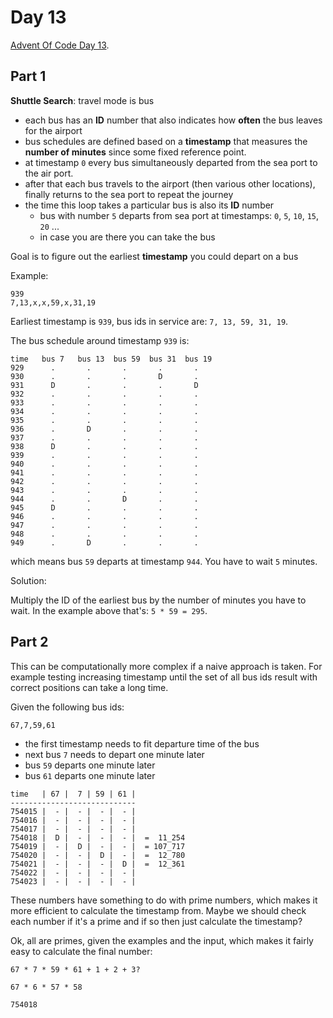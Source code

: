 # Day 13

[Advent Of Code Day 13](https://adventofcode.com/2020/day/13).

## Part 1

**Shuttle Search**: travel mode is bus

* each bus has an **ID** number that also indicates how **often** the bus leaves for the airport
* bus schedules are defined based on a **timestamp** that measures the **number of minutes** since some fixed reference point.
* at timestamp `0` every bus simultaneously departed from the sea port to the air port.
* after that each bus travels to the airport (then various other locations), finally returns to the sea port to repeat the journey
* the time this loop takes a particular bus is also its **ID** number
  * bus with number `5` departs from sea port at timestamps: `0`, `5`, `10`, `15`, `20` ...
  * in case you are there you can take the bus

Goal is to figure out the earliest **timestamp** you could depart on a bus

Example:

```
939
7,13,x,x,59,x,31,19
```

Earliest timestamp is `939`, bus ids in service are: `7, 13, 59, 31, 19`.

The bus schedule around timestamp `939` is:

```
time   bus 7   bus 13  bus 59  bus 31  bus 19
929      .       .       .       .       .
930      .       .       .       D       .
931      D       .       .       .       D
932      .       .       .       .       .
933      .       .       .       .       .
934      .       .       .       .       .
935      .       .       .       .       .
936      .       D       .       .       .
937      .       .       .       .       .
938      D       .       .       .       .
939      .       .       .       .       .
940      .       .       .       .       .
941      .       .       .       .       .
942      .       .       .       .       .
943      .       .       .       .       .
944      .       .       D       .       .
945      D       .       .       .       .
946      .       .       .       .       .
947      .       .       .       .       .
948      .       .       .       .       .
949      .       D       .       .       .
```

which means bus `59` departs at timestamp `944`. You have to wait `5` minutes.

Solution:

Multiply the ID of the earliest bus by the number of minutes you have to wait. In the example above that's: `5 * 59 = 295`.


## Part 2

This can be computationally more complex if a naive approach is taken. For example testing increasing timestamp until the set of all bus ids result with correct positions can take a long time.

Given the following bus ids:

```
67,7,59,61
```

* the first timestamp needs to fit departure time of the bus
* next bus `7` needs to depart one minute later
* bus `59` departs one minute later
* bus `61` departs one minute later

```
time   | 67 |  7 | 59 | 61 |
----------------------------
754015 |  - |  - |  - |  - |
754016 |  - |  - |  - |  - |
754017 |  - |  - |  - |  - |
754018 |  D |  - |  - |  - |  =  11_254
754019 |  - |  D |  - |  - |  = 107_717
754020 |  - |  - |  D |  - |  =  12_780
754021 |  - |  - |  - |  D |  =  12_361
754022 |  - |  - |  - |  - |
754023 |  - |  - |  - |  - |
```

These numbers have something to do with prime numbers, which makes it more efficient to calculate the timestamp from.
Maybe we should check each number if it's a prime and if so then just calculate the timestamp?

Ok, all are primes, given the examples and the input, which makes it fairly easy to calculate the final number:

```
67 * 7 * 59 * 61 + 1 + 2 + 3?

67 * 6 * 57 * 58

754018
```
